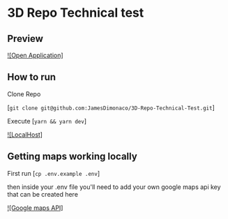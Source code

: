 # 3D Repo Technical test


## Preview


[![Open Application]](https://3-d-repo-technical-test.vercel.app/)

## How to run

Clone Repo 

[`git clone git@github.com:JamesDimonaco/3D-Repo-Technical-Test.git`]


Execute [`yarn && yarn dev`]

[![LocalHost]](http://localhost:3000/)


## Getting maps working locally 

First run [`cp .env.example .env`]

then inside your .env file you'll need to add your own google maps api key that can be created here

[![Google maps API]](https://mapsplatform.google.com/)

